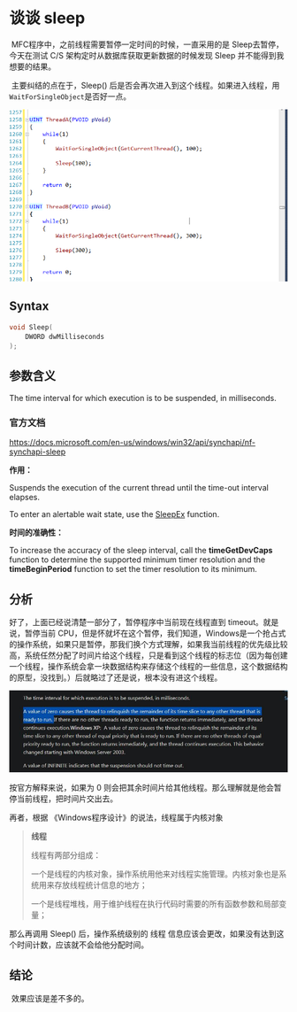 # 谈谈 sleep

​		MFC程序中，之前线程需要暂停一定时间的时候，一直采用的是 Sleep去暂停，今天在测试 C/S 架构定时从数据库获取更新数据的时候发现 Sleep 并不能得到我想要的结果。

​		主要纠结的点在于，Sleep() 后是否会再次进入到这个线程。如果进入线程，用 `WaitForSingleObject`是否好一点。

![1623830358653](images/1623830358653.png)

## Syntax

~~~c++
void Sleep(
  	DWORD dwMilliseconds
);
~~~



## 参数含义

 The time interval for which execution is to be suspended, in milliseconds. 

### 官方文档

https://docs.microsoft.com/en-us/windows/win32/api/synchapi/nf-synchapi-sleep

**作用：**

Suspends the execution of the current thread until the time-out interval elapses.

To enter an alertable wait state, use the [SleepEx](https://docs.microsoft.com/en-us/windows/desktop/api/synchapi/nf-synchapi-sleepex) function.

**时间的准确性：**

To increase the accuracy of the sleep interval, call the **timeGetDevCaps** function to determine the supported minimum timer resolution and the **timeBeginPeriod** function to set the timer resolution to its minimum. 



## 分析

好了，上面已经说清楚一部分了，暂停程序中当前现在线程直到 timeout。就是说，暂停当前 CPU，但是怀就坏在这个暂停，我们知道，Windows是一个抢占式的操作系统，如果只是暂停，那我们换个方式理解，如果我当前线程的优先级比较高，系统任然分配了时间片给这个线程，只是看到这个线程的标志位（因为每创建一个线程，操作系统会拿一块数据结构来存储这个线程的一些信息，这个数据结构的原型，没找到。）后就略过了还是说，根本没有进这个线程。



 ![img](images/GMO9IK}T%YUNV$FC`V@9WUK.jpg) 

按官方解释来说，如果为 0 则会把其余时间片给其他线程。那么理解就是他会暂停当前线程，把时间片交出去。

再者，根据 《Windows程序设计》的说法，线程属于内核对象

> **线程**
>
> 线程有两部分组成：
>
> 一个是线程的内核对象，操作系统用他来对线程实施管理。内核对象也是系统用来存放线程统计信息的地方；
>
> 一个是线程堆栈，用于维护线程在执行代码时需要的所有函数参数和局部变量；

那么再调用 Sleep() 后，操作系统级别的 线程 信息应该会更改，如果没有达到这个时间计数，应该就不会给他分配时间。



## 结论

​		效果应该是差不多的。